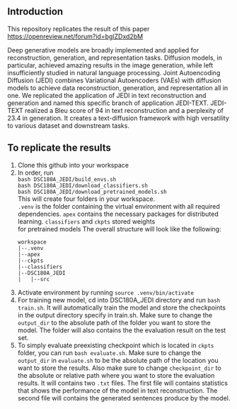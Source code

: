 ## Introduction

This repository replicates the result of this paper https://openreview.net/forum?id=bgIZDxd2bM

Deep generative models are broadly implemented and applied for reconstruction, generation, and representation tasks. Diffusion models, in particular, achieved amazing results in the image generation, while left insufficiently studied in natural language processing. Joint Autoencoding Diffusion (JEDI) combines Variational Autoencoders (VAEs) with diffusion models to achieve data reconstruction, generation, and representation all in one. We replicated the application of JEDI in text reconstruction and generation and named this specific branch of application JEDI-TEXT. JEDI-TEXT realized a Bleu score of 94 in text reconstruction and a perplexity of 23.4 in generation. It creates a text-diffusion framework with high versatility to various dataset and downstream tasks.

## To replicate the results
1) Clone this github into your workspace
2) In order, run \
```bash DSC180A_JEDI/build_envs.sh``` \
```bash DSC180A_JEDI/download_classifiers.sh``` \
```bash DSC180A_JEDI/download_pretrained_models.sh```\
This will create four folders in your workspace. \
   ```.venv``` is the folder containing the virtual environment with all required dependencies. ```apex``` contains the necessary packages for distributed learning. ```classifiers``` and ```ckpts``` stored weights \
   for pretrained models
   The overall structure will look like the following:
   ```
   workspace
   |--.venv
   |--apex
   |--ckpts
   |--classifiers
   |--DSC180A_JEDI
   |   |--src
   ```
3) Activate environment by running ```source .venv/bin/activate```
4) For training new model, cd into DSC180A_JEDI directory and run ```bash train.sh```. It will automatically train the model and store the checkpoints in the output directory specify in train.sh. Make sure to change the ```output_dir``` to the absolute path of the folder you want to store the model. The folder will also contains the the evaluation result on the test set.
5) To simply evaluate preexisting checkpoint which is located in ```ckpts``` folder, you can run ```bash evaluate.sh```. Make sure to change the ```output_dir``` in ```evaluate.sh``` to be the absolute path of the location you want to store the results. Also make sure to change ```checkpoint_dir``` to the absolute or relative path where you want to store the evaluation results. It will contains two ```.txt``` files. The first file will contains statistics that shows the performance of the model in text reconstruction. The second file will contains the generated sentences produce by the model.
